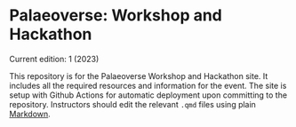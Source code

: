 # Palaeoverse: Workshop and Hackathon

Current edition: 1 (2023)

This repository is for the Palaeoverse Workshop and Hackathon site. It includes all the required resources and information for the event. The site is setup with Github Actions for automatic deployment upon committing to the repository. Instructors should edit the relevant `.qmd` files using plain [Markdown](https://www.markdownguide.org).
